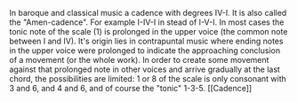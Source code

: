 In baroque and classical music a cadence with degrees IV-I.  It is also called the "Amen-cadence".
For example I-IV-I in stead of I-V-I. In most cases the tonic note of the scale (1) is prolonged in the upper voice (the common note between I and IV). It's origin lies in contrapuntal music where ending notes in the upper voice were prolonged to indicate the approaching conclusion of a movement (or the whole work). In order to create some movement against that prolonged note in other voices and arrive gradually at the last chord, the possibilities are limited: 1 or 8 of the scale is only consonant with 3 and 6, and 4 and 6, and of course the "tonic" 1-3-5. 
[[Cadence]]